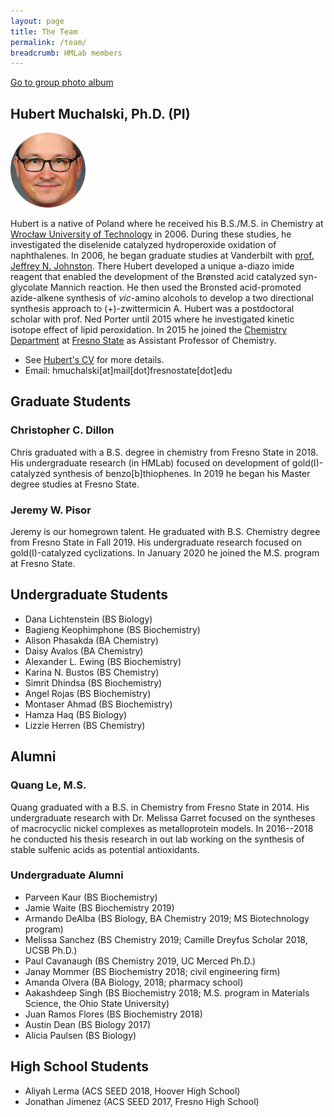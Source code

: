 ```yaml
---
layout: page
title: The Team
permalink: /team/
breadcrumb: HMLab members
---
```


[Go to group photo album](/team/photos)

## Hubert Muchalski, Ph.D. (PI)

<img src="/img/hm-circle2.png" width="120" />

Hubert is a native of Poland where he received his B.S./M.S. in Chemistry at [Wrocław University of Technology][pwr] in 2006. During these studies, he investigated the diselenide catalyzed hydroperoxide oxidation of naphthalenes. In 2006, he began graduate studies at Vanderbilt with [prof. Jeffrey N. Johnston][jnj]. There Hubert developed a unique a-diazo imide reagent that enabled the development of the Brønsted acid catalyzed syn-glycolate Mannich reaction. He then used the Bronsted acid-promoted azide-alkene synthesis of _vic_-amino alcohols to develop a two directional synthesis approach to (+)-zwittermicin A. Hubert was a postdoctoral scholar with prof. Ned Porter until 2015 where he investigated kinetic isotope effect of lipid peroxidation. In 2015 he joined the [Chemistry Department][csm-chem] at [Fresno State][csuf] as Assistant Professor of Chemistry.

- See [Hubert's CV][cv] for more details.
- Email: hmuchalski[at]mail[dot]fresnostate[dot]edu
<!-- - Request an appointment: [https://muchalski.page.link/book	][05195d58] -->



## Graduate Students

### Christopher C. Dillon

Chris graduated with a B.S. degree in chemistry from Fresno State in 2018. His undergraduate research (in HMLab) focused on development of gold(I)-catalyzed synthesis of benzo[b]thiophenes. In 2019 he began his Master degree studies at Fresno State.

### Jeremy W. Pisor

Jeremy is our homegrown talent. He graduated with B.S. Chemistry degree from Fresno State in Fall 2019. His undergraduate research focused on gold(I)-catalyzed cyclizations. In January 2020 he joined the M.S. program at Fresno State.

## Undergraduate Students

* Dana Lichtenstein (BS Biology)
* Bagieng Keophimphone (BS Biochemistry)
* Alison Phasakda (BA Chemistry)
* Daisy Avalos (BA Chemistry)
* Alexander L. Ewing (BS Biochemistry)
* Karina N. Bustos (BS Chemistry)
* Simrit Dhindsa (BS Biochemistry)
* Angel Rojas (BS Biochemistry)
* Montaser Ahmad  (BS Biochemistry)
* Hamza Haq (BS Biology)
* Lizzie Herren (BS Chemistry)

## Alumni

### Quang Le, M.S.

Quang graduated with a B.S. in Chemistry from Fresno State in 2014. His undergraduate research with Dr. Melissa Garret focused on the syntheses of macrocyclic nickel complexes as metalloprotein models. In 2016--2018 he conducted his thesis research in out lab working on the synthesis of stable sulfenic acids as potential antioxidants.

### Undergraduate Alumni

* Parveen Kaur (BS Biochemistry)
* Jamie Waite (BS Biochemistry 2019)
* Armando DeAlba (BS Biology, BA Chemistry 2019; MS Biotechnology program)
* Melissa Sanchez (BS Chemistry 2019; Camille Dreyfus Scholar 2018, UCSB Ph.D.)
* Paul Cavanaugh (BS Chemistry 2019, UC Merced Ph.D.)
* Janay Mommer (BS Biochemistry 2018; civil engineering firm)
* Amanda Olvera (BA Biology, 2018; pharmacy school)
* Aakashdeep Singh (BS Biochemistry 2018; M.S. program in Materials Science, the Ohio State University)
* Juan Ramos Flores (BS Biochemistry 2018)
* Austin Dean (BS Biology 2017)
* Alicia Paulsen (BS Biology)

## High School Students

* Aliyah Lerma (ACS SEED 2018, Hoover High School)
* Jonathan Jimenez (ACS SEED 2017, Fresno High School)

[csm-chem]: http://www.fresnostate.edu/csm/chemistry
[csuf]: http://www.fresnostate.edu
[pwr]: http://pwr.edu.pl/en/
[jnj]: http://johnstonchemistry.org/
[cv]: /downloads/vitae.pdf
[05195d58]: https://muchalski.page.link/book "Request an appointment"
